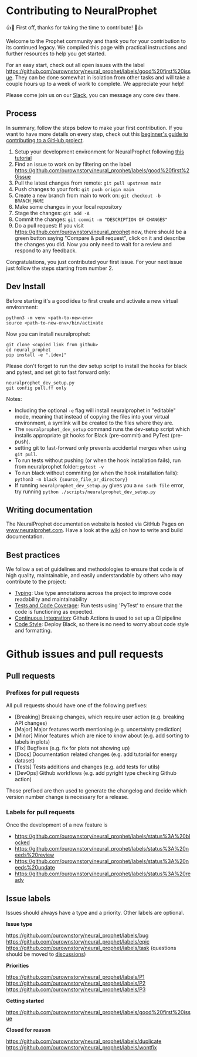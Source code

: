 # Contributing to NeuralProphet
:+1::tada: First off, thanks for taking the time to contribute! :tada::+1:

Welcome to the Prophet community and thank you for your contribution to its continued legacy. 
We compiled this page with practical instructions and further resources to help you get started.

For an easy start, check out all open issues with the label https://github.com/ourownstory/neural_prophet/labels/good%20first%20issue. 
They can be done somewhat in isolation from other tasks and will take a couple hours up to a week of work to complete. We appreciate your help!

Please come join us on our [Slack](https://join.slack.com/t/neuralprophet/shared_invite/zt-sgme2rw3-3dCH3YJ_wgg01IXHoYaeCg), you can message any core dev there.

## Process
In summary, follow the steps below to make your first contribution. If you want to have more details on every step, check out this [beginner's guide to contributing to a GitHub project](https://akrabat.com/the-beginners-guide-to-contributing-to-a-github-project/#to-sum-up). 

1. Setup your development environment for NeuralProphet following [this tutorial](https://github.com/ourownstory/neural_prophet/edit/1166-shorten-contributing.md/CONTRIBUTING.md#dev-install) 
2. Find an issue to work on by filtering on the label https://github.com/ourownstory/neural_prophet/labels/good%20first%20issue
3. Pull the latest changes from remote: `git pull upstream main`
4. Push changes to your fork: `git push origin main`
5. Create a new branch from main to work on: `git checkout -b BRANCH_NAME`
6. Make some changes in your local repository 
7. Stage the changes: `git add -A`
8. Commit the changes: `git commit -m "DESCRIPTION OF CHANGES"`
9. Do a pull request: If you visit https://github.com/ourownstory/neural_prophet now, there should be a green button saying "Compare & pull request", click on it and describe the changes you did. Now you only need to wait for a review and respond to any feedback.

Congratulations, you just contributed your first issue. For your next issue just follow the steps starting from number 2.

## Dev Install
Before starting it's a good idea to first create and activate a new virtual environment:
```
python3 -m venv <path-to-new-env>
source <path-to-new-env>/bin/activate
```
Now you can install neuralprophet:

```
git clone <copied link from github>
cd neural_prophet
pip install -e ".[dev]"
```

Please don't forget to run the dev setup script to install the hooks for black and pytest, and set git to fast forward only:
```
neuralprophet_dev_setup.py
git config pull.ff only 
```

Notes: 
* Including the optional `-e` flag will install neuralprophet in "editable" mode, meaning that instead of copying the files into your virtual environment, a symlink will be created to the files where they are.
* The `neuralprophet_dev_setup` command runs the dev-setup script which installs appropriate git hooks for Black (pre-commit) and PyTest (pre-push).
* setting git to fast-forward only prevents accidental merges when using `git pull`.
* To run tests without pushing (or when the hook installation fails), run from neuralprophet folder: `pytest -v`
* To run black without commiting (or when the hook installation fails): `python3 -m black {source_file_or_directory}` 
* If running `neuralprophet_dev_setup.py` gives you a `no such file` error, try running `python ./scripts/neuralprophet_dev_setup.py`

## Writing documentation
The NeuralProphet documentation website is hosted via GitHub Pages on www.neuralprohet.com. Have a look at the [wiki](https://github.com/ourownstory/neural_prophet/wiki#writing-documentation) on how to write and build documentation.

## Best practices
We follow a set of guidelines and methodologies to ensure that code is of high quality, maintainable, and easily understandable by others who may contribute to the project:
* [Typing](https://github.com/ourownstory/neural_prophet/wiki#typing): Use type annotations across the project to improve code readability and maintainability
* [Tests and Code Coverage](https://github.com/ourownstory/neural_prophet/wiki#testing-and-code-coverage): Run tests using 'PyTest' to ensure that the code is functioning as expected.
* [Continuous Integration](https://github.com/ourownstory/neural_prophet/wiki#continous-integration): Github Actions is used to set up a CI pipeline
* [Code Style](https://github.com/ourownstory/neural_prophet/wiki#style): Deploy Black, so there is no need to worry about code style and formatting.

# Github issues and pull requests

## Pull requests

### Prefixes for pull requests

All pull requests should have one of the following prefixes:
* [Breaking] Breaking changes, which require user action (e.g. breaking API changes)
* [Major] Major features worth mentioning (e.g. uncertainty prediction)
* [Minor] Minor features which are nice to know about (e.g. add sorting to labels in plots)
* [Fix] Bugfixes (e.g. fix for plots not showing up)
* [Docs] Documentation related changes (e.g. add tutorial for energy dataset)
* [Tests] Tests additions and changes (e.g. add tests for utils)
* [DevOps] Github workflows (e.g. add pyright type checking Github action)

Those prefixed are then used to generate the changelog and decide which version number change is necessary for a release.

### Labels for pull requests

Once the development of a new feature is 
- https://github.com/ourownstory/neural_prophet/labels/status%3A%20blocked
- https://github.com/ourownstory/neural_prophet/labels/status%3A%20needs%20review
- https://github.com/ourownstory/neural_prophet/labels/status%3A%20needs%20update
- https://github.com/ourownstory/neural_prophet/labels/status%3A%20ready

## Issue labels

Issues should always have a type and a priority. Other labels are optional.

**Issue type**

https://github.com/ourownstory/neural_prophet/labels/bug
https://github.com/ourownstory/neural_prophet/labels/epic
https://github.com/ourownstory/neural_prophet/labels/task
(questions should be moved to [discussions](https://github.com/ourownstory/neural_prophet/discussions))

**Priorities**

https://github.com/ourownstory/neural_prophet/labels/P1
https://github.com/ourownstory/neural_prophet/labels/P2
https://github.com/ourownstory/neural_prophet/labels/P3

**Getting started**

https://github.com/ourownstory/neural_prophet/labels/good%20first%20issue

**Closed for reason**

https://github.com/ourownstory/neural_prophet/labels/duplicate
https://github.com/ourownstory/neural_prophet/labels/wontfix
